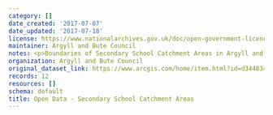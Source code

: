 ```yaml
---
category: []
date_created: '2017-07-07'
date_updated: '2017-07-18'
license: https://www.nationalarchives.gov.uk/doc/open-government-licence/version/3/
maintainer: Argyll and Bute Council
notes: <p>Boundaries of Secondary School Catchment Areas in Argyll and Bute</p>
organization: Argyll and Bute Council
original_dataset_link: https://www.arcgis.com/home/item.html?id=d344834454e54fc891966ce23c3cfa34
records: 12
resources: []
schema: default
title: Open Data - Secondary School Catchment Areas
---
```

